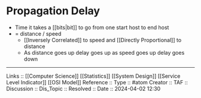 # Propagation Delay

- Time it takes a [[bits|bit]] to go from one start host to end host
-  = distance / speed
	- [[Inversely Correlated]] to speed and [[Directly Proportional]] to distance
	- As distance goes up delay goes up as speed goes up delay goes down

---
Links :: [[Computer Science]] [[Statistics]] [[System Design]] [[Service Level Indicator]] [[OSI Model]]
Reference ::
Type :: #atom
Creator ::
TAF ::
Discussion ::
Dis_Topic :: 
Resolved ::
Date :: 2024-04-02 12:30
